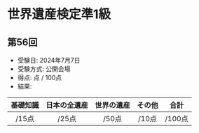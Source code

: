 # 世界遺産検定準1級
## 第56回
- 受験日: 2024年7月7日
- 受験方式: 公開会場
- 得点: 点 / 100点
- 結果: 

|基礎知識|日本の全遺産|世界の遺産|その他|合計|
|:---:|:---:|:---:|:---:|:---:|
|/15点|/25点|/50点|/10点|/100点|
